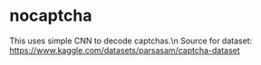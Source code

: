 # nocaptcha

This uses simple CNN to decode captchas.\n
Source for dataset: https://www.kaggle.com/datasets/parsasam/captcha-dataset 
